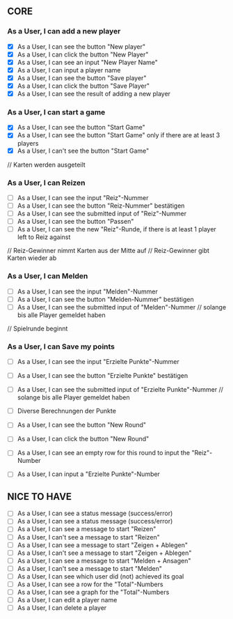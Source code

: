 ## CORE

### As a User, I can add a new player

- [x] As a User, I can see the button "New player"
- [x] As a User, I can click the button "New Player"
- [x] As a User, I can see an input "New Player Name"
- [x] As a User, I can input a player name
- [x] As a User, I can see the button "Save player"
- [x] As a User, I can click the button "Save Player"
- [x] As a User, I can see the result of adding a new player

### As a User, I can start a game

- [x] As a User, I can see the button "Start Game"
- [x] As a User, I can see the button "Start Game" only if there are at least 3 players
- [x] As a User, I can't see the button "Start Game"

// Karten werden ausgeteilt

### As a User, I can Reizen

- [ ] As a User, I can see the input "Reiz"-Nummer
- [ ] As a User, I can see the button "Reiz-Nummer" bestätigen
- [ ] As a User, I can see the submitted input of "Reiz"-Nummer
- [ ] As a User, I can see the button "Passen"
- [ ] As a User, I can see the new "Reiz"-Runde, if there is at least 1 player left to Reiz against

// Reiz-Gewinner nimmt Karten aus der Mitte auf
// Reiz-Gewinner gibt Karten wieder ab

### As a User, I can Melden

- [ ] As a User, I can see the input "Melden"-Nummer
- [ ] As a User, I can see the button "Melden-Nummer" bestätigen
- [ ] As a User, I can see the submitted input of "Melden"-Nummer
      // solange bis alle Player gemeldet haben

// Spielrunde beginnt

### As a User, I can Save my points

- [ ] As a User, I can see the input "Erzielte Punkte"-Nummer
- [ ] As a User, I can see the button "Erzielte Punkte" bestätigen
- [ ] As a User, I can see the submitted input of "Erzielte Punkte"-Nummer
      // solange bis alle Player gemeldet haben

- [ ] Diverse Berechnungen der Punkte

- [ ] As a User, I can see the button "New Round"
- [ ] As a User, I can click the button "New Round"
- [ ] As a User, I can see an empty row for this round to input the "Reiz"-Number
- [ ] As a User, I can input a "Erzielte Punkte"-Number

## NICE TO HAVE

- [ ] As a User, I can see a status message (success/error)
- [ ] As a User, I can see a status message (success/error)
- [ ] As a User, I can see a message to start "Reizen"
- [ ] As a User, I can't see a message to start "Reizen"
- [ ] As a User, I can see a message to start "Zeigen + Ablegen"
- [ ] As a User, I can't see a message to start "Zeigen + Ablegen"
- [ ] As a User, I can see a message to start "Melden + Ansagen"
- [ ] As a User, I can't see a message to start "Melden"
- [ ] As a User, I can see which user did (not) achieved its goal
- [ ] As a User, I can see a row for the "Total"-Numbers
- [ ] As a User, I can see a graph for the "Total"-Numbers
- [ ] As a User, I can edit a player name
- [ ] As a User, I can delete a player
